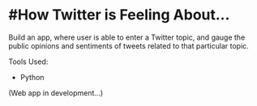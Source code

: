 # #How Twitter is Feeling About...

Build an app, where user is able to enter a Twitter topic, and gauge the public opinions and sentiments of tweets related to that particular topic.

Tools Used:
- Python

(Web app in development...)

